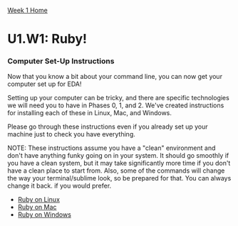 [Week 1 Home](../)

# U1.W1: Ruby! 
### Computer Set-Up Instructions

Now that you know a bit about your command line, you can now get your computer set up for EDA!

Setting up your computer can be tricky, and there are specific technologies we will need you to have in Phases 0, 1, and 2. We've created instructions for installing each of these in Linux, Mac, and Windows.

Please go through these instructions even if you already set up your machine just to check you have everything.

NOTE: These instructions assume you have a "clean" environment and don't have anything funky going on in your system. It should go smoothly if you have a clean system, but it may take significantly more time if you don't have a clean place to start from. Also, some of the commands will change the way your terminal/sublime look, so be prepared for that. You can always change it back. if you would prefer. 

- [Ruby on Linux](ruby-linux-instructions.md)
- [Ruby on Mac](ruby-mac-instructions.md)
- [Ruby on Windows](windows-instructions.md)

